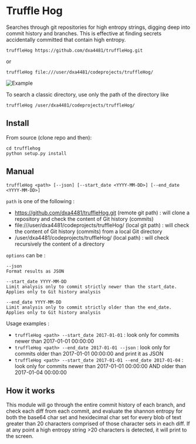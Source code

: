 # Truffle Hog
Searches through git repositories for high entropy strings, digging deep into commit history and branches. This is effective at finding secrets accidentally committed that contain high entropy.

```
truffleHog https://github.com/dxa4481/truffleHog.git
```

or

```
truffleHog file:///user/dxa4481/codeprojects/truffleHog/
```

![Example](https://i.imgur.com/YAXndLD.png)

To search a classic directory, use only the path of the directory like

```
truffleHog /user/dxa4481/codeprojects/truffleHog/
```


## Install
From source (clone repo and then):
```
cd trufflehog
python setup.py install
```

## Manual

```
truffleHog <path> [--json] [--start_date <YYYY-MM-DD>] [--end_date <YYYY-MM-DD>]
```

``path`` is one of the following :
- https://github.com/dxa4481/truffleHog.git (remote git path) : will clone a repository and check the content of Git history (commits)
- file:///user/dxa4481/codeprojects/truffleHog/ (local git path) : will check the content of Git history (commits) from a local Git directory
- /user/dxa4481/codeprojects/truffleHog/ (local path) : will check recursively the content of a directory

``options`` can be :

```
--json
Format results as JSON
```
```
--start_date YYYY-MM-DD
Limit analysis only to commit strictly newer than the start_date. Applies only to Git history analysis
```
```
--end_date YYYY-MM-DD
Limit analysis only to commit strictly older than the end_date. Applies only to Git history analysis
```

Usage examples :
- ``truffleHog <path> --start_date 2017-01-01`` : look only for commits newer than 2017-01-01 00:00:00
- ``truffleHog <path> --end_date 2017-01-01 --json`` : look only for commits older than 2017-01-01 00:00:00 and print it as JSON
- ``truffleHog <path> --start_date 2017-01-01 --end_date 2017-01-04`` : look only for commits newer than 2017-01-01 00:00:00 AND older than 2017-01-04 00:00:00

## How it works
This module will go through the entire commit history of each branch, and check each diff from each commit, and evaluate the shannon entropy for both the base64 char set and hexidecimal char set for every blob of text greater than 20 characters comprised of those character sets in each diff. If at any point a high entropy string >20 characters is detected, it will print to the screen.
